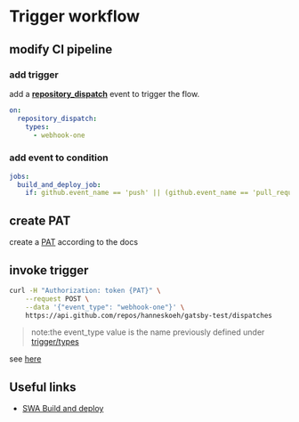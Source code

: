 # Trigger workflow

## modify CI pipeline

### add trigger

add a [**repository_dispatch**](https://docs.github.com/en/free-pro-team@latest/actions/reference/events-that-trigger-workflows#external-events-repository_dispatch)  event to trigger the flow.

```yaml
on:
  repository_dispatch:
    types: 
      - webhook-one
```

### add event to condition

```yaml
jobs:
  build_and_deploy_job:
    if: github.event_name == 'push' || (github.event_name == 'pull_request' && github.event.action != 'closed') || ${{ github.event.action == 'webhook-one' }}
```

## create PAT

create a [PAT](https://docs.github.com/en/free-pro-team@latest/developers/apps/creating-an-oauth-app) according to the docs

## invoke trigger

```bash
curl -H "Authorization: token {PAT}" \
    --request POST \
    --data '{"event_type": "webhook-one"}' \
    https://api.github.com/repos/hanneskoeh/gatsby-test/dispatches
```

>note:the event_type value is the name previously defined under [trigger/types](#add-trigger)

see [here](https://blog.s1h.org/github-actions-webhook/)

## Useful links

- [SWA Build and deploy]( https://aka.ms/swaworkflowconfig)
